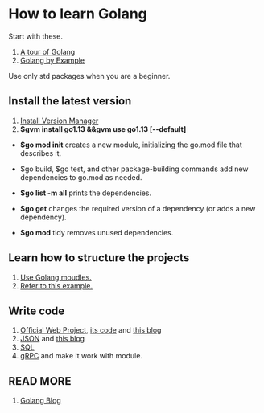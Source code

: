 # How to learn Golang

Start with these.

1. [A tour of Golang](https://tour.golang.org/)
2. [Golang by Example](https://gobyexample.com)

Use only std packages when you are a beginner.

## Install the latest version 

1. [Install Version Manager](https://github.com/moovweb/gvm)
2. **$gvm install go1.13 &&gvm use go1.13 [--default]**

- **$go mod init** creates a new module, initializing the go.mod file that describes it.

- $go build, $go test, and other package-building commands add new dependencies to go.mod as needed.
- **$go list -m all** prints the dependencies.
- **$go get** changes the required version of a dependency (or adds a new dependency).
- **$go mod** tidy removes unused dependencies.

## Learn how to structure the projects

1. [Use Golang moudles.](https://blog.golang.org/using-go-modules)
2. [Refer to this example.](https://github.com/golang-standards/project-layout)

## Write code

1. [Official Web Project](https://golang.org/doc/articles/wiki/), [its code](https://golang.org/doc/articles/wiki/final.go) and [this blog](http://polyglot.ninja/golang-making-http-requests/)
2. [JSON](https://www.google.com/search?&q=how+to+use+json+in+golang) and [this blog](http://polyglot.ninja/golang-json/)
3. [SQL](https://www.calhoun.io/connecting-to-a-postgresql-database-with-gos-database-sql-package/)
4. [gRPC](https://grpc.io/docs/quickstart/go/) and make it work with module.

## READ MORE

1. [Golang Blog](https://blog.golang.org/)
